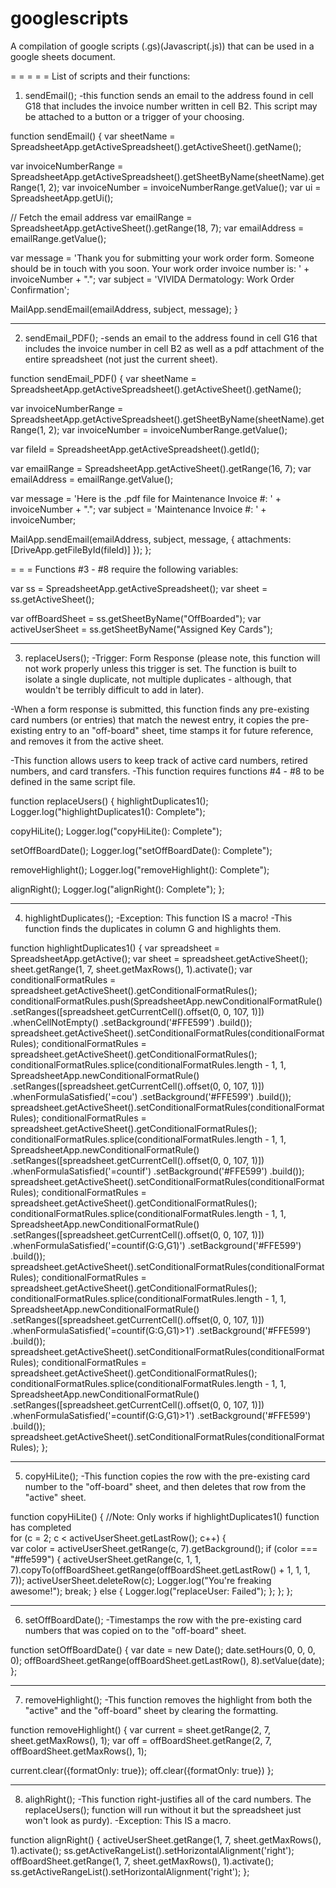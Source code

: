 # googlescripts
A compilation of google scripts (.gs)(Javascript(.js)) that can be used in a google sheets document. 

= = = = =
List of scripts and their functions:

1. sendEmail();
-this function sends an email to the address found in cell G18 that includes the invoice number written in cell B2. This script may be attached to a button or a trigger of your choosing.

function sendEmail() {
  var sheetName = SpreadsheetApp.getActiveSpreadsheet().getActiveSheet().getName();
  
  var invoiceNumberRange = SpreadsheetApp.getActiveSpreadsheet().getSheetByName(sheetName).getRange(1, 2); 
  var invoiceNumber = invoiceNumberRange.getValue();
  var ui = SpreadsheetApp.getUi(); 

  // Fetch the email address
  var emailRange = SpreadsheetApp.getActiveSheet().getRange(18, 7);
  var emailAddress = emailRange.getValue();

  var message = 'Thank you for submitting your work order form. Someone should be in touch with you soon. Your work order invoice number is: ' + invoiceNumber + "."; 
  var subject = 'VIVIDA Dermatology: Work Order Confirmation';
     
  MailApp.sendEmail(emailAddress, subject, message);
}


- - -
2. sendEmail_PDF();
-sends an email to the address found in cell G16 that includes the invoice number in cell B2 as well as a pdf attachment of the entire spreadsheet (not just the current sheet).

function sendEmail_PDF() {
  var sheetName = SpreadsheetApp.getActiveSpreadsheet().getActiveSheet().getName();

  var invoiceNumberRange = SpreadsheetApp.getActiveSpreadsheet().getSheetByName(sheetName).getRange(1, 2); 
  var invoiceNumber = invoiceNumberRange.getValue();
  
  
  var fileId = SpreadsheetApp.getActiveSpreadsheet().getId();
  

  var emailRange = SpreadsheetApp.getActiveSheet().getRange(16, 7);
  var emailAddress = emailRange.getValue();

  var message = 'Here is the .pdf file for Maintenance Invoice #: ' + invoiceNumber + "."; 
  var subject = 'Maintenance Invoice #: ' + invoiceNumber;
     
  MailApp.sendEmail(emailAddress, subject, message, {
        attachments: [DriveApp.getFileById(fileId)]
    });
};


= = =
Functions #3 - #8 require the following variables:

var ss = SpreadsheetApp.getActiveSpreadsheet();
var sheet = ss.getActiveSheet();

var offBoardSheet = ss.getSheetByName("OffBoarded");
var activeUserSheet = ss.getSheetByName("Assigned Key Cards");

- - -
3. replaceUsers();
-Trigger: Form Response 
     (please note, this function will not work properly unless this trigger is set. The function is built to isolate a single duplicate, not multiple duplicates - although, that wouldn't be terribly difficult to add in later).

-When a form response is submitted, this function finds any pre-existing card numbers (or entries) that match the newest entry, it copies the pre-existing entry to an "off-board" sheet, time stamps it for future reference, and removes it from the active sheet.

-This function allows users to keep track of active card numbers, retired numbers, and card transfers.
-This function requires functions #4 - #8 to be defined in the same script file.

function replaceUsers() {
  highlightDuplicates1();
  Logger.log("highlightDuplicates1(): Complete");
  
  copyHiLite();
  Logger.log("copyHiLite(): Complete");
             
  setOffBoardDate(); 
  Logger.log("setOffBoardDate(): Complete");
  
  removeHighlight();
  Logger.log("removeHighlight(): Complete");
  
  alignRight();
  Logger.log("alignRight(): Complete");
};

- - -
4. highlightDuplicates();
-Exception: This function IS a macro!
-This function finds the duplicates in column G and highlights them.

function highlightDuplicates1() {
  var spreadsheet = SpreadsheetApp.getActive();
  var sheet = spreadsheet.getActiveSheet();
  sheet.getRange(1, 7, sheet.getMaxRows(), 1).activate();
  var conditionalFormatRules = spreadsheet.getActiveSheet().getConditionalFormatRules();
  conditionalFormatRules.push(SpreadsheetApp.newConditionalFormatRule()
  .setRanges([spreadsheet.getCurrentCell().offset(0, 0, 107, 1)])
  .whenCellNotEmpty()
  .setBackground('#FFE599')
  .build());
  spreadsheet.getActiveSheet().setConditionalFormatRules(conditionalFormatRules);
  conditionalFormatRules = spreadsheet.getActiveSheet().getConditionalFormatRules();
  conditionalFormatRules.splice(conditionalFormatRules.length - 1, 1, SpreadsheetApp.newConditionalFormatRule()
  .setRanges([spreadsheet.getCurrentCell().offset(0, 0, 107, 1)])
  .whenFormulaSatisfied('=cou')
  .setBackground('#FFE599')
  .build());
  spreadsheet.getActiveSheet().setConditionalFormatRules(conditionalFormatRules);
  conditionalFormatRules = spreadsheet.getActiveSheet().getConditionalFormatRules();
  conditionalFormatRules.splice(conditionalFormatRules.length - 1, 1, SpreadsheetApp.newConditionalFormatRule()
  .setRanges([spreadsheet.getCurrentCell().offset(0, 0, 107, 1)])
  .whenFormulaSatisfied('=countif')
  .setBackground('#FFE599')
  .build());
  spreadsheet.getActiveSheet().setConditionalFormatRules(conditionalFormatRules);
  conditionalFormatRules = spreadsheet.getActiveSheet().getConditionalFormatRules();
  conditionalFormatRules.splice(conditionalFormatRules.length - 1, 1, SpreadsheetApp.newConditionalFormatRule()
  .setRanges([spreadsheet.getCurrentCell().offset(0, 0, 107, 1)])
  .whenFormulaSatisfied('=countif(G:G,G1)')
  .setBackground('#FFE599')
  .build());
  spreadsheet.getActiveSheet().setConditionalFormatRules(conditionalFormatRules);
  conditionalFormatRules = spreadsheet.getActiveSheet().getConditionalFormatRules();
  conditionalFormatRules.splice(conditionalFormatRules.length - 1, 1, SpreadsheetApp.newConditionalFormatRule()
  .setRanges([spreadsheet.getCurrentCell().offset(0, 0, 107, 1)])
  .whenFormulaSatisfied('=countif(G:G,G1)>1')
  .setBackground('#FFE599')
  .build());
  spreadsheet.getActiveSheet().setConditionalFormatRules(conditionalFormatRules);
  conditionalFormatRules = spreadsheet.getActiveSheet().getConditionalFormatRules();
  conditionalFormatRules.splice(conditionalFormatRules.length - 1, 1, SpreadsheetApp.newConditionalFormatRule()
  .setRanges([spreadsheet.getCurrentCell().offset(0, 0, 107, 1)])
  .whenFormulaSatisfied('=countif(G:G,G1)>1')
  .setBackground('#FFE599')
  .build());
  spreadsheet.getActiveSheet().setConditionalFormatRules(conditionalFormatRules);
};


- - -
5. copyHiLite();
-This function copies the row with the pre-existing card number to the "off-board" sheet, and then deletes that row from the "active" sheet.

function copyHiLite() {
  //Note: Only works if highlightDuplicates1() function has completed  
  for (c = 2; c < activeUserSheet.getLastRow(); c++) {    
    var color = activeUserSheet.getRange(c, 7).getBackground();
    if (color === "#ffe599") {
      activeUserSheet.getRange(c, 1, 1, 7).copyTo(offBoardSheet.getRange(offBoardSheet.getLastRow() + 1, 1, 1, 7)); 
      activeUserSheet.deleteRow(c);
      Logger.log("You're freaking awesome!");
      break;
    } else {
      Logger.log("replaceUser: Failed");
    };
  };
};


- - -
6. setOffBoardDate();
-Timestamps the row with the pre-existing card numbers that was copied on to the "off-board" sheet.

function setOffBoardDate() {
  var date = new Date();
  date.setHours(0, 0, 0, 0);
  offBoardSheet.getRange(offBoardSheet.getLastRow(), 8).setValue(date);
};


- - -
7. removeHighlight();
-This function removes the highlight from both the "active" and the "off-board" sheet by clearing the formatting.

function removeHighlight() {
  var current = sheet.getRange(2, 7, sheet.getMaxRows(), 1);
  var off = offBoardSheet.getRange(2, 7, offBoardSheet.getMaxRows(), 1);
  
  current.clear({formatOnly: true});
  off.clear({formatOnly: true})
};


- - -
8. alighRight();
-This function right-justifies all of the card numbers. The replaceUsers(); function will run without it but the spreadsheet just won't look as purdy).
-Exception: This IS a macro.

function alignRight() { 
  activeUserSheet.getRange(1, 7, sheet.getMaxRows(), 1).activate();
  ss.getActiveRangeList().setHorizontalAlignment('right');
  offBoardSheet.getRange(1, 7, sheet.getMaxRows(), 1).activate();
  ss.getActiveRangeList().setHorizontalAlignment('right');
};










